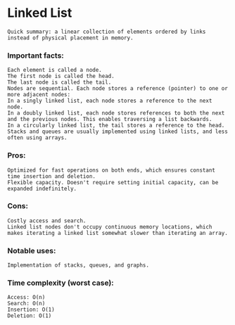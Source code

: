 # Linked List 
    Quick summary: a linear collection of elements ordered by links instead of physical placement in memory.

### Important facts:
    Each element is called a node.
    The first node is called the head.
    The last node is called the tail.
    Nodes are sequential. Each node stores a reference (pointer) to one or more adjacent nodes:
    In a singly linked list, each node stores a reference to the next node.
    In a doubly linked list, each node stores references to both the next and the previous nodes. This enables traversing a list backwards.
    In a circularly linked list, the tail stores a reference to the head.
    Stacks and queues are usually implemented using linked lists, and less often using arrays.

### Pros:
    Optimized for fast operations on both ends, which ensures constant time insertion and deletion.
    Flexible capacity. Doesn't require setting initial capacity, can be expanded indefinitely.
### Cons:
    Costly access and search.
    Linked list nodes don't occupy continuous memory locations, which makes iterating a linked list somewhat slower than iterating an array.

### Notable uses:
    Implementation of stacks, queues, and graphs.

### Time complexity (worst case):
    Access: O(n)
    Search: O(n)
    Insertion: O(1)
    Deletion: O(1)
